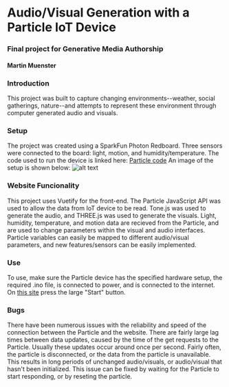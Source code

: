 # Audio/Visual Generation with a Particle IoT Device
### Final project for Generative Media Authorship
#### Martin Muenster

### Introduction
This project was built to capture changing environments--weather, social gatherings, nature--and attempts to represent these environment through computer generated audio and visuals. 

### Setup
The project was created using a SparkFun Photon Redboard. Three sensors were connected to the board: light, motion, and humidity/temperature. The code used to run the device is linked here:
[Particle code](https://github.com/martinmuenster/particle/env.ino)
An image of the setup is shown below:
![alt text](https://github.com/martinmuenster/particle/images/setup.jpg "Particle setup")

### Website Funcionality
This project uses Vuetify for the front-end. The Particle JavaScript API was used to allow the data from IoT device to be read. Tone.js was used to generate the audio, and THREE.js was used to generate the visuals. Light, humidity, temperature, and motion data are recieved from the Particle, and are used to change parameters within the visual and audio interfaces. Particle variables can easily be mapped to different audio/visual parameters, and new features/sensors can be easily implemented.

### Use
To use, make sure the Particle device has the specified hardware setup, the required .ino file, is connected to power, and is connected to the internet. On [this site](https://martinmuenster.github.io/particle/particle-app/index.html) press the large "Start" button.

### Bugs
There have been numerous issues with the reliability and speed of the connection between the Particle and the website. There are fairly large lag times between data updates, caused by the time of the get requests to the Particle. Usually these updates occur around once per second. Fairly often, the particle is disconnected, or the data from the particle is unavailable. This results in long periods of unchanged audio/visuals, or audio/visual that hasn't been initialized. This issue can be fixed by waiting for the Particle to start responding, or by reseting the particle.